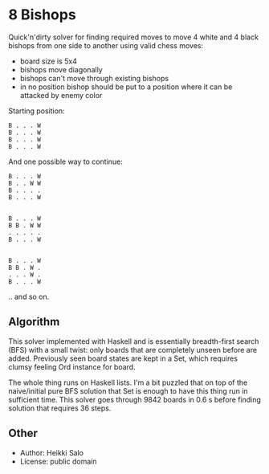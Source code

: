 8 Bishops
=========

Quick'n'dirty solver for finding required moves to move 4 white and 4 black bishops from one side to another using valid chess moves:

 * board size is 5x4
 * bishops move diagonally
 * bishops can't move through existing bishops
 * in no position bishop should be put to a position where it can be attacked by enemy color

Starting position:

    B . . . W
    B . . . W
    B . . . W
    B . . . W

And one possible way to continue:
 
    B . . . W
    B . . W W
    B . . . .
    B . . . W


    B . . . W
    B B . W W
    . . . . .
    B . . . W

 
    B . . . W
    B B . W .
    . . . W .
    B . . . W


.. and so on.

Algorithm
---------

This solver implemented with Haskell and is essentially breadth-first search (BFS) with a small twist: only boards that are completely unseen before are added. Previously seen board states are kept in a Set, which requires clumsy feeling Ord instance for board.

The whole thing runs on Haskell lists. I'm a bit puzzled that on top of the naive/initial pure BFS solution that Set is enough to have this thing run in sufficient time. This solver goes through 9842 boards in 0.6 s before finding solution that requires 36 steps.





Other
-----

 * Author: Heikki Salo
 * License: public domain